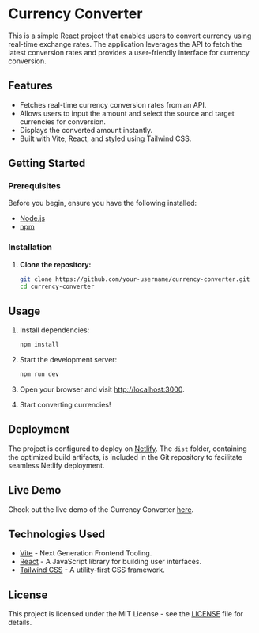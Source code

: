 # Currency Converter

This is a simple React project that enables users to convert currency using real-time exchange rates. The application leverages the API to fetch the latest conversion rates and provides a user-friendly interface for currency conversion.

## Features

- Fetches real-time currency conversion rates from an API.
- Allows users to input the amount and select the source and target currencies for conversion.
- Displays the converted amount instantly.
- Built with Vite, React, and styled using Tailwind CSS.

## Getting Started

### Prerequisites

Before you begin, ensure you have the following installed:

- [Node.js](https://nodejs.org/)
- [npm](https://www.npmjs.com/)

### Installation

1. **Clone the repository:**

   ```bash
   git clone https://github.com/your-username/currency-converter.git
   cd currency-converter
   ```

## Usage

1. Install dependencies:

   ```bash
   npm install
   ```

2. Start the development server:

   ```bash
   npm run dev
   ```

3. Open your browser and visit [http://localhost:3000](http://localhost:3000).

4. Start converting currencies!

## Deployment

The project is configured to deploy on [Netlify](https://www.netlify.com/). The `dist` folder, containing the optimized build artifacts, is included in the Git repository to facilitate seamless Netlify deployment.

## Live Demo

Check out the live demo of the Currency Converter [here](https://currencyconverterappreact.netlify.app).

## Technologies Used

- [Vite](https://vitejs.dev/) - Next Generation Frontend Tooling.
- [React](https://reactjs.org/) - A JavaScript library for building user interfaces.
- [Tailwind CSS](https://tailwindcss.com/) - A utility-first CSS framework.

## License

This project is licensed under the MIT License - see the [LICENSE](LICENSE) file for details.
